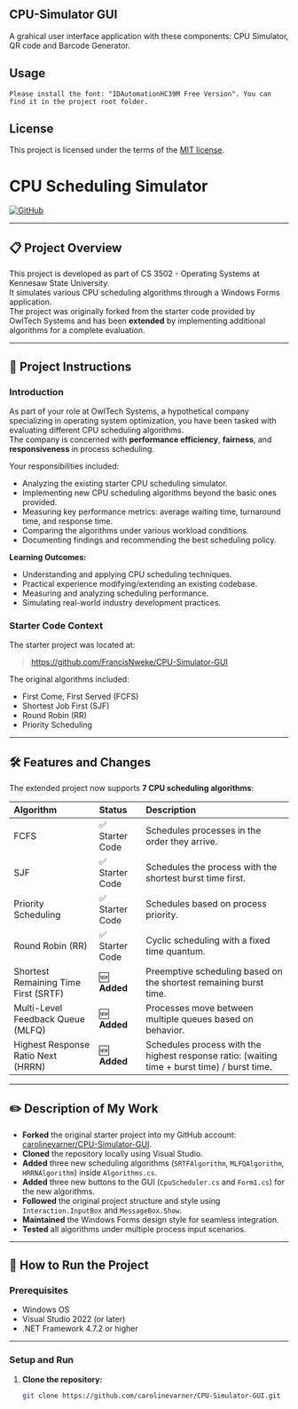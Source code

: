 ## CPU-Simulator GUI
A grahical user interface application with these components: CPU Simulator, QR code and Barcode Generator.


## Usage

```
Please install the font: "IDAutomationHC39M Free Version". You can find it in the project root folder.
```

## License
This project is licensed under the terms of the [MIT license](https://choosealicense.com/licenses/mit/).

# CPU Scheduling Simulator

[![GitHub](https://img.shields.io/badge/Repository-Link-blue)](https://github.com/carolinevarner/CPU-Simulator-GUI.git)

---

## 📋 Project Overview

This project is developed as part of CS 3502 - Operating Systems at Kennesaw State University.  
It simulates various CPU scheduling algorithms through a Windows Forms application.  
The project was originally forked from the starter code provided by OwlTech Systems and has been **extended** by implementing additional algorithms for a complete evaluation.

---

## 🏢 Project Instructions

### Introduction
As part of your role at OwlTech Systems, a hypothetical company specializing in operating system optimization, you have been tasked with evaluating different CPU scheduling algorithms.  
The company is concerned with **performance efficiency**, **fairness**, and **responsiveness** in process scheduling.

Your responsibilities included:
- Analyzing the existing starter CPU scheduling simulator.
- Implementing new CPU scheduling algorithms beyond the basic ones provided.
- Measuring key performance metrics: average waiting time, turnaround time, and response time.
- Comparing the algorithms under various workload conditions.
- Documenting findings and recommending the best scheduling policy.

**Learning Outcomes:**
- Understanding and applying CPU scheduling techniques.
- Practical experience modifying/extending an existing codebase.
- Measuring and analyzing scheduling performance.
- Simulating real-world industry development practices.

### Starter Code Context
The starter project was located at:
> https://github.com/FrancisNweke/CPU-Simulator-GUI

The original algorithms included:
- First Come, First Served (FCFS)
- Shortest Job First (SJF)
- Round Robin (RR)
- Priority Scheduling

---

## 🛠 Features and Changes

The extended project now supports **7 CPU scheduling algorithms**:

| Algorithm | Status | Description |
|:----------|:-------|:------------|
| FCFS | ✅ Starter Code | Schedules processes in the order they arrive. |
| SJF | ✅ Starter Code | Schedules the process with the shortest burst time first. |
| Priority Scheduling | ✅ Starter Code | Schedules based on process priority. |
| Round Robin (RR) | ✅ Starter Code | Cyclic scheduling with a fixed time quantum. |
| Shortest Remaining Time First (SRTF) | 🆕 **Added** | Preemptive scheduling based on the shortest remaining burst time. |
| Multi-Level Feedback Queue (MLFQ) | 🆕 **Added** | Processes move between multiple queues based on behavior. |
| Highest Response Ratio Next (HRRN) | 🆕 **Added** | Schedules process with the highest response ratio: (waiting time + burst time) / burst time. |

---

## ✏️ Description of My Work

- **Forked** the original starter project into my GitHub account: [carolinevarner/CPU-Simulator-GUI](https://github.com/carolinevarner/CPU-Simulator-GUI).
- **Cloned** the repository locally using Visual Studio.
- **Added** three new scheduling algorithms (`SRTFAlgorithm`, `MLFQAlgorithm`, `HRRNAlgorithm`) inside `Algorithms.cs`.
- **Added** three new buttons to the GUI (`CpuScheduler.cs` and `Form1.cs`) for the new algorithms.
- **Followed** the original project structure and style using `Interaction.InputBox` and `MessageBox.Show`.
- **Maintained** the Windows Forms design style for seamless integration.
- **Tested** all algorithms under multiple process input scenarios.

---

## 🚀 How to Run the Project

### Prerequisites
- Windows OS
- Visual Studio 2022 (or later)
- .NET Framework 4.7.2 or higher

---

### Setup and Run

1. **Clone the repository:**
   ```bash
   git clone https://github.com/carolinevarner/CPU-Simulator-GUI.git

